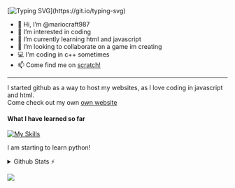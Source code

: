[![Typing SVG](https://readme-typing-svg.demolab.com?font=Ubuntu&pause=1000&color=000000&random=false&width=435&lines=Hi%2C+im+mariocraft987!)](https://git.io/typing-svg)
- 👋 Hi, I’m @mariocraft987
- 👀 I’m interested in coding
- 🌱 I’m currently learning html and javascript
- 💞️ I’m looking to collaborate on a game im creating
- 💻 I'm coding in c++ sometimes
- 📫 Come find me on <a href="https://scratch.mit.edu/users/mariocraft987/">scratch!</a>
<hr>
I started github as a way to host my websites, as I love coding in javascript and html.<br/>
  Come check out my own <a href="https://mariocraft987.github.io">own website</a>
    <h4>What I have learned so far</h4>
    
[![My Skills](https://skillicons.dev/icons?i=js,html,css,cpp,svelte,vscode,py,php,vercel,svg)](https://skillicons.dev)<br />

I am starting to learn python!
<details>
  <summary>Github Stats ⚡</summary>
  
  <a href="#">![Github stats](https://github-readme-stats.vercel.app/api?username=mariocraft987&theme=blueberry&count_private=true&hide_border=true&line_height=20)</a>
  <a href="#">![Top Langs](https://github-readme-stats.vercel.app/api/top-langs/?username=mariocraft987&layout=compact&theme=blueberry&count_private=true&hide_border=true)</a>
</details>

  ![](https://komarev.com/ghpvc/?username=mariocraft987&label=Profile%20Visits&color=blue&style=for-the-badge)
